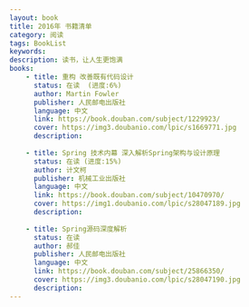 ```yaml
---
layout: book
title: 2016年 书籍清单
category: 阅读
tags: BookList
keywords: 
description: 读书，让人生更饱满
books: 
    - title: 重构 改善既有代码设计
      status: 在读  (进度:6%)
      author: Martin Fowler
      publisher: 人民邮电出版社
      language: 中文
      link: https://book.douban.com/subject/1229923/
      cover: https://img3.doubanio.com/lpic/s1669771.jpg
      description: 
      
    - title: Spring 技术内幕 深入解析Spring架构与设计原理
      status: 在读 (进度:15%)
      author: 计文柯
      publisher: 机械工业出版社
      language: 中文
      link: https://book.douban.com/subject/10470970/
      cover: https://img1.doubanio.com/lpic/s28047189.jpg
      description: 
      
    - title: Spring源码深度解析
      status: 在读
      author: 郝佳
      publisher: 人民邮电出版社
      language: 中文
      link: https://book.douban.com/subject/25866350/
      cover: https://img3.doubanio.com/lpic/s28047190.jpg
      description: 
---
```




